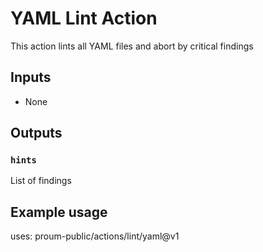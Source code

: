 # YAML Lint Action

This action lints all YAML files and abort by critical findings

## Inputs

* None

## Outputs

### `hints`

List of findings

## Example usage

uses: proum-public/actions/lint/yaml@v1